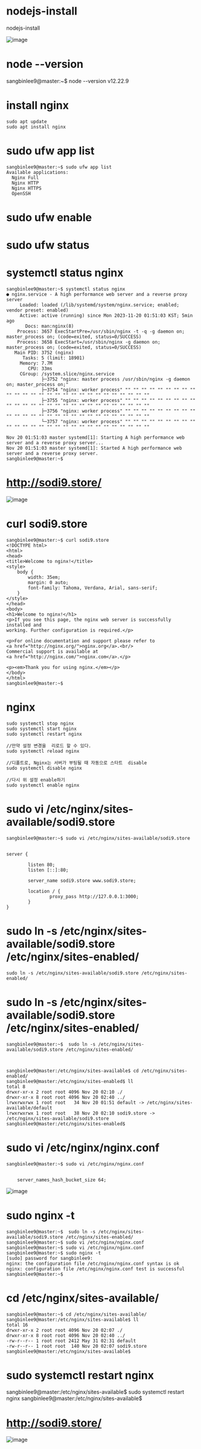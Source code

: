 # nodejs-install
nodejs-install


![image](https://github.com/sangbinlee/nodejs-install/assets/4024414/8df787ca-e894-435f-b253-e6d5decce4c7)







# node --version
  sangbinlee9@master:~$ node --version
  v12.22.9


# install nginx
    sudo apt update
    sudo apt install nginx




# sudo ufw app list
    sangbinlee9@master:~$ sudo ufw app list
    Available applications:
      Nginx Full
      Nginx HTTP
      Nginx HTTPS
      OpenSSH


# sudo ufw enable

# sudo ufw status





#  systemctl status nginx
    
    sangbinlee9@master:~$ systemctl status nginx
    ● nginx.service - A high performance web server and a reverse proxy server
         Loaded: loaded (/lib/systemd/system/nginx.service; enabled; vendor preset: enabled)
         Active: active (running) since Mon 2023-11-20 01:51:03 KST; 5min ago
           Docs: man:nginx(8)
        Process: 3657 ExecStartPre=/usr/sbin/nginx -t -q -g daemon on; master_process on; (code=exited, status=0/SUCCESS)
        Process: 3658 ExecStart=/usr/sbin/nginx -g daemon on; master_process on; (code=exited, status=0/SUCCESS)
       Main PID: 3752 (nginx)
          Tasks: 5 (limit: 18901)
         Memory: 7.7M
            CPU: 33ms
         CGroup: /system.slice/nginx.service
                 ├─3752 "nginx: master process /usr/sbin/nginx -g daemon on; master_process on;"
                 ├─3754 "nginx: worker process" "" "" "" "" "" "" "" "" "" "" "" "" "" "" "" "" "" "" "" "" "" "" "" "" "" "" ""
                 ├─3755 "nginx: worker process" "" "" "" "" "" "" "" "" "" "" "" "" "" "" "" "" "" "" "" "" "" "" "" "" "" "" ""
                 ├─3756 "nginx: worker process" "" "" "" "" "" "" "" "" "" "" "" "" "" "" "" "" "" "" "" "" "" "" "" "" "" "" ""
                 └─3757 "nginx: worker process" "" "" "" "" "" "" "" "" "" "" "" "" "" "" "" "" "" "" "" "" "" "" "" "" "" "" ""
    
    Nov 20 01:51:03 master systemd[1]: Starting A high performance web server and a reverse proxy server...
    Nov 20 01:51:03 master systemd[1]: Started A high performance web server and a reverse proxy server.
    sangbinlee9@master:~$






# http://sodi9.store/


![image](https://github.com/sangbinlee/nodejs-install/assets/4024414/eb0e7eab-f552-46a9-858d-62e4746335c9)






#  curl sodi9.store
    
    sangbinlee9@master:~$ curl sodi9.store
    <!DOCTYPE html>
    <html>
    <head>
    <title>Welcome to nginx!</title>
    <style>
        body {
            width: 35em;
            margin: 0 auto;
            font-family: Tahoma, Verdana, Arial, sans-serif;
        }
    </style>
    </head>
    <body>
    <h1>Welcome to nginx!</h1>
    <p>If you see this page, the nginx web server is successfully installed and
    working. Further configuration is required.</p>
    
    <p>For online documentation and support please refer to
    <a href="http://nginx.org/">nginx.org</a>.<br/>
    Commercial support is available at
    <a href="http://nginx.com/">nginx.com</a>.</p>
    
    <p><em>Thank you for using nginx.</em></p>
    </body>
    </html>
    sangbinlee9@master:~$



# nginx

    sudo systemctl stop nginx
    sudo systemctl start nginx
    sudo systemctl restart nginx
    
    //만약 설정 변경을  리로드 할 수 있다. 
    sudo systemctl reload nginx
    
    //디폴트로, Nginx는 서버가 부팅될 때 자동으로 스타트  disable 
    sudo systemctl disable nginx
    
    //다시 위 설정 enable하기
    sudo systemctl enable nginx







#  sudo vi /etc/nginx/sites-available/sodi9.store

    sangbinlee9@master:~$ sudo vi /etc/nginx/sites-available/sodi9.store
    
    
    server {
    
            listen 80;
            listen [::]:80;
    
            server_name sodi9.store www.sodi9.store;
    
            location / {
                    proxy_pass http://127.0.0.1:3000;
            }
    }





#  sudo ln -s /etc/nginx/sites-available/sodi9.store /etc/nginx/sites-enabled/
    sudo ln -s /etc/nginx/sites-available/sodi9.store /etc/nginx/sites-enabled/




# sudo ln -s /etc/nginx/sites-available/sodi9.store /etc/nginx/sites-enabled/
    
    sangbinlee9@master:~$  sudo ln -s /etc/nginx/sites-available/sodi9.store /etc/nginx/sites-enabled/


    
    sangbinlee9@master:/etc/nginx/sites-available$ cd /etc/nginx/sites-enabled/
    sangbinlee9@master:/etc/nginx/sites-enabled$ ll
    total 8
    drwxr-xr-x 2 root root 4096 Nov 20 02:10 ./
    drwxr-xr-x 8 root root 4096 Nov 20 02:40 ../
    lrwxrwxrwx 1 root root   34 Nov 20 01:51 default -> /etc/nginx/sites-available/default
    lrwxrwxrwx 1 root root   38 Nov 20 02:10 sodi9.store -> /etc/nginx/sites-available/sodi9.store
    sangbinlee9@master:/etc/nginx/sites-enabled$
    





# sudo vi /etc/nginx/nginx.conf
    
    sangbinlee9@master:~$ sudo vi /etc/nginx/nginx.conf


        server_names_hash_bucket_size 64;





![image](https://github.com/sangbinlee/nodejs-install/assets/4024414/02e42558-dc34-42b9-bc86-15e545b92900)




#  sudo nginx -t
    
    
    sangbinlee9@master:~$  sudo ln -s /etc/nginx/sites-available/sodi9.store /etc/nginx/sites-enabled/
    sangbinlee9@master:~$ sudo vi /etc/nginx/nginx.conf
    sangbinlee9@master:~$ sudo vi /etc/nginx/nginx.conf
    sangbinlee9@master:~$ sudo nginx -t
    [sudo] password for sangbinlee9:
    nginx: the configuration file /etc/nginx/nginx.conf syntax is ok
    nginx: configuration file /etc/nginx/nginx.conf test is successful
    sangbinlee9@master:~$




# cd /etc/nginx/sites-available/


    
    sangbinlee9@master:~$ cd /etc/nginx/sites-available/
    sangbinlee9@master:/etc/nginx/sites-available$ ll
    total 16
    drwxr-xr-x 2 root root 4096 Nov 20 02:07 ./
    drwxr-xr-x 8 root root 4096 Nov 20 02:40 ../
    -rw-r--r-- 1 root root 2412 May 31 02:31 default
    -rw-r--r-- 1 root root  140 Nov 20 02:07 sodi9.store
    sangbinlee9@master:/etc/nginx/sites-available$



#  sudo systemctl restart nginx
sangbinlee9@master:/etc/nginx/sites-available$ sudo systemctl restart nginx
sangbinlee9@master:/etc/nginx/sites-available$




# http://sodi9.store/
![image](https://github.com/sangbinlee/nodejs-install/assets/4024414/317395df-3d8f-49f9-a790-1fab174071e3)




# 
# 
# 
# 
# 
# 
# 
# 
# 
# 
# 
# 
# 
# 
# 
# 
# 
# 
# 
# 
# 
# 
# 
# 
# 
# 
# 






